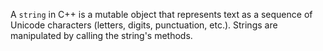 A `string` in C++ is a mutable object that represents text as a sequence of Unicode characters (letters, digits, punctuation, etc.). Strings are manipulated by calling the string's methods.
